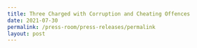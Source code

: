 ```yaml
---
title: Three Charged with Corruption and Cheating Offences
date: 2021-07-30
permalink: /press-room/press-releases/permalink
layout: post
---
```

